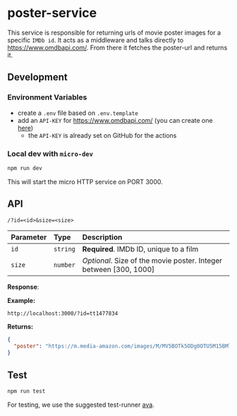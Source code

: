 # poster-service

This service is responsible for returning urls of movie poster images for a specific `IMDb id`. It acts as a middleware and talks directly to https://www.omdbapi.com/. From there it fetches the poster-url and returns it.

## Development

### Environment Variables

- create a `.env` file based on `.env.template`
- add an `API-KEY` for https://www.omdbapi.com/ (you can create one [here](https://www.omdbapi.com/apikey.aspx))
  - the `API-KEY` is already set on GitHub for the actions

### Local dev with `micro-dev`

```bash
npm run dev
```

This will start the micro HTTP service on PORT 3000.

## API

`/?id=<id>&size=<size>`

| Parameter | Type     | Description                                                       |
| :-------- | :------- | :---------------------------------------------------------------- |
| `id`      | `string` | **Required**. IMDb ID, unique to a film                           |
| `size`    | `number` | _Optional_. Size of the movie poster. Integer between [300, 1000] |

**Response**:

**Example:**

```bash
http://localhost:3000/?id=tt1477834
```

**Returns:**

```json
{
  "poster": "https://m.media-amazon.com/images/M/MV5BOTk5ODg0OTU5M15BMl5BanBnXkFtZTgwMDQ3MDY3NjM@._V1_SX300.jpg"
}
```

## Test

```bash
npm run test
```

For testing, we use the suggested test-runner [ava](https://github.com/avajs/ava).
